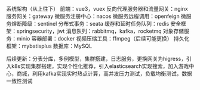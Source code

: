 系统架构（从上往下）
前端：vue3，vuex
反向代理服务器和流量网关：nginx
服务网关：gateway
微服务注册中心：nacos
微服务远程调用：openfeign
微服务熔断降级：sentinel
分布式事务：seata
缓存和延时任务队列：redis
安全框架：springsecurity，jwt
消息队列：rabbitmq，kafka，rocketmq
对象存储服务：minio
容器部署：docker
视频压缩工具：ffmpeg（后续可能更换）
持久化框架：mybatisplus
数据库：MySQL

后续更新：分表分库，多例模型，集群搭建，日志服务，更换网关为higress，引入k8s实现集群搭建，实现个性化推荐，引入elasticsearch实现搜索，加入游戏中心，商城，利用kafka实现实时热点计算，高并发压力测试，负载均衡测试，数据一致性测试
